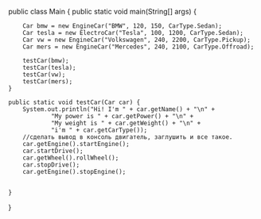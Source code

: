 public class Main {
    public static void main(String[] args) {


        Car bmw = new EngineCar("BMW", 120, 150, CarType.Sedan);
        Car tesla = new ElectroCar("Tesla", 100, 1200, CarType.Sedan);
        Car vw = new EngineCar("Volkswagen", 240, 2200, CarType.Pickup);
        Car mers = new EngineCar("Mercedes", 240, 2100, CarType.Offroad);

        testCar(bmw);
        testCar(tesla);
        testCar(vw);
        testCar(mers);
    }

    public static void testCar(Car car) {
        System.out.println("Hi! I'm " + car.getName() + "\n" +
                "My power is " + car.getPower() + "\n" +
                "My weight is " + car.getWeight() + "\n" +
                "i'm " + car.getCarType());
        //сделать вывод в консоль двигатель, заглушить и все такое.
        car.getEngine().startEngine();
        car.startDrive();
        car.getWheel().rollWheel();
        car.stopDrive();
        car.getEngine().stopEngine();


    }
}
